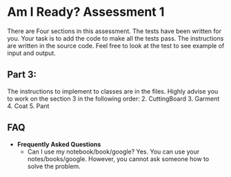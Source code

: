 # Am I Ready? Assessment 1
There are Four sections in this assessment. The tests have been written for you. Your task is to add the code to make all the tests pass. The instructions are written in the source code. Feel free to look at the test to see example of input and output. 

## Part 3:

The instructions to implement to classes are in the files. Highly advise you to work on the section 3 in the following order:
2. CuttingBoard
3. Garment
4. Coat
5. Pant


## FAQ
* **Frequently Asked Questions**
   * Can I use my notebook/book/google? Yes. You can use your notes/books/google. However, you cannot ask someone how to solve the problem.
